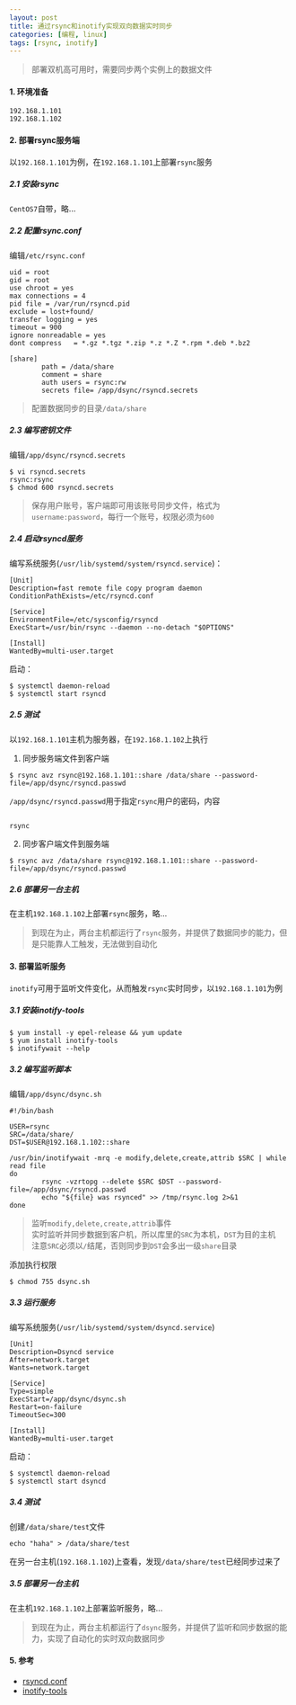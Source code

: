 ```yaml
---
layout: post
title: 通过rsync和inotify实现双向数据实时同步
categories: [编程, linux]
tags: [rsync, inotify]
---
```


> 部署双机高可用时，需要同步两个实例上的数据文件

#### 1. 环境准备

```
192.168.1.101
192.168.1.102
```

#### 2. 部署rsync服务端

以`192.168.1.101`为例，在`192.168.1.101`上部署`rsync`服务

##### 2.1 安装rsync

`CentOS7`自带，略...

##### 2.2 配置rsync.conf

编辑`/etc/rsync.conf`

```
uid = root
gid = root
use chroot = yes
max connections = 4
pid file = /var/run/rsyncd.pid
exclude = lost+found/
transfer logging = yes
timeout = 900
ignore nonreadable = yes
dont compress   = *.gz *.tgz *.zip *.z *.Z *.rpm *.deb *.bz2

[share]
        path = /data/share
        comment = share
        auth users = rsync:rw
        secrets file= /app/dsync/rsyncd.secrets
```

> 配置数据同步的目录`/data/share`

##### 2.3 编写密钥文件

编辑`/app/dsync/rsyncd.secrets`

```
$ vi rsyncd.secrets
rsync:rsync
$ chmod 600 rsyncd.secrets
```

> 保存用户账号，客户端即可用该账号同步文件，格式为`username:password`，每行一个账号，权限必须为`600`

##### 2.4 启动rsyncd服务

编写系统服务(`/usr/lib/systemd/system/rsyncd.service`)：

```
[Unit]
Description=fast remote file copy program daemon
ConditionPathExists=/etc/rsyncd.conf

[Service]
EnvironmentFile=/etc/sysconfig/rsyncd
ExecStart=/usr/bin/rsync --daemon --no-detach "$OPTIONS"

[Install]
WantedBy=multi-user.target
```

启动：

```
$ systemctl daemon-reload
$ systemctl start rsyncd
```

##### 2.5 测试

以`192.168.1.101`主机为服务器，在`192.168.1.102`上执行

1. 同步服务端文件到客户端

```
$ rsync avz rsync@192.168.1.101::share /data/share --password-file=/app/dsync/rsyncd.passwd
```

`/app/dsync/rsyncd.passwd`用于指定`rsync`用户的密码，内容

```

rsync
```

2. 同步客户端文件到服务端

```
$ rsync avz /data/share rsync@192.168.1.101::share --password-file=/app/dsync/rsyncd.passwd
```

##### 2.6 部署另一台主机

在主机`192.168.1.102`上部署`rsync`服务，略...

> 到现在为止，两台主机都运行了`rsync`服务，并提供了数据同步的能力，但是只能靠人工触发，无法做到自动化

#### 3. 部署监听服务

`inotify`可用于监听文件变化，从而触发`rsync`实时同步，以`192.168.1.101`为例

##### 3.1 安装inotify-tools

```
$ yum install -y epel-release && yum update
$ yum install inotify-tools
$ inotifywait --help
```

##### 3.2 编写监听脚本

编辑`/app/dsync/dsync.sh`

```
#!/bin/bash

USER=rsync
SRC=/data/share/
DST=$USER@192.168.1.102::share

/usr/bin/inotifywait -mrq -e modify,delete,create,attrib $SRC | while read file
do
        rsync -vzrtopg --delete $SRC $DST --password-file=/app/dsync/rsyncd.passwd
        echo "${file} was rsynced" >> /tmp/rsync.log 2>&1
done
```

> 监听`modify,delete,create,attrib`事件   
> 实时监听并同步数据到客户机，所以库里的`SRC`为本机，`DST`为目的主机   
> 注意`SRC`必须以`/`结尾，否则同步到`DST`会多出一级`share`目录

添加执行权限

```
$ chmod 755 dsync.sh
```

##### 3.3 运行服务

编写系统服务(`/usr/lib/systemd/system/dsyncd.service`)

```
[Unit]
Description=Dsyncd service
After=network.target
Wants=network.target

[Service]
Type=simple
ExecStart=/app/dsync/dsync.sh
Restart=on-failure
TimeoutSec=300

[Install]
WantedBy=multi-user.target

```

启动：

```
$ systemctl daemon-reload
$ systemctl start dsyncd
```

##### 3.4 测试

创建`/data/share/test`文件

```
echo "haha" > /data/share/test
```

在另一台主机(`192.168.1.102`)上查看，发现`/data/share/test`已经同步过来了

##### 3.5 部署另一台主机

在主机`192.168.1.102`上部署监听服务，略...

> 到现在为止，两台主机都运行了`dsync`服务，并提供了监听和同步数据的能力，实现了自动化的实时双向数据同步

#### 5. 参考

* [rsyncd.conf](https://download.samba.org/pub/rsync/rsyncd.conf.html)
* [inotify-tools](https://github.com/rvoicilas/inotify-tools/wiki)

